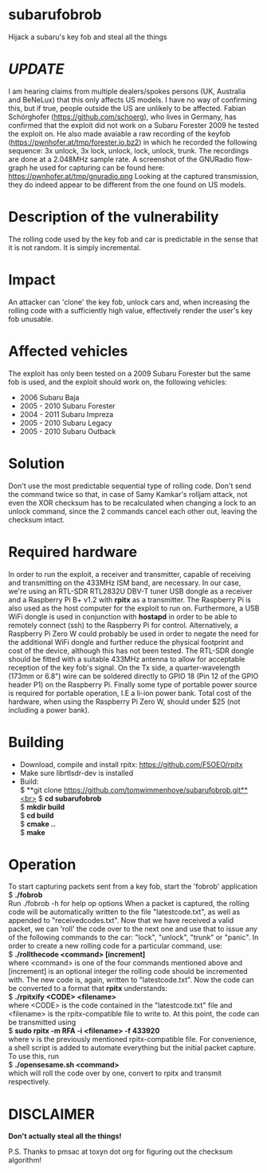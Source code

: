 # subarufobrob
Hijack a subaru's key fob and steal all the things

# *UPDATE*
I am hearing claims from multiple dealers/spokes persons (UK, Australia and BeNeLux) that this only affects US models. I have no way of confirming this, but if true, people outside the US are unlikely to be affected.
Fabian Schörghofer (https://github.com/schoerg), who lives in Germany, has confirmed that the exploit did not work on a Subaru Forester 2009 he tested the exploit on. He also made avaiable a raw recording of the keyfob (https://pwnhofer.at/tmp/forester.io.bz2) in which he recorded the following sequence: 3x unlock, 3x lock, unlock, lock, unlock, trunk. The recordings are done at a 2.048MHz sample rate. A screenshot of the GNURadio flow-graph he used for capturing can be found here: https://pwnhofer.at/tmp/gnuradio.png Looking at the captured transmission, they do indeed appear to be different from the one found on US models.

# Description of the vulnerability
The rolling code used by the key fob and car is predictable in the sense that it is not random. It is simply incremental.

# Impact
An attacker can 'clone' the key fob, unlock cars and, when increasing the rolling code with a sufficiently high value, effectively render the user's key fob unusable.

# Affected vehicles
The exploit has only been tested on a 2009 Subaru Forester but the same fob is used, and the exploit should work on, the following vehicles:
 - 2006 Subaru Baja
 - 2005 - 2010 Subaru Forester
 - 2004 - 2011 Subaru Impreza
 - 2005 - 2010 Subaru Legacy
 - 2005 - 2010 Subaru Outback

# Solution
Don't use the most predictable sequential type of rolling code. Don't send the command twice so that, in case of Samy Kamkar's rolljam attack, not even the XOR checksum has to be recalculated when changing a lock to an unlock command, since the 2 commands cancel each other out, leaving the checksum intact.

# Required hardware
In order to run the exploit, a receiver and transmitter, capable of receiving and transmitting on the 433MHz ISM band, are necessary. In our case, we're using an RTL-SDR RTL2832U DBV-T tuner USB dongle as a receiver and a Raspberry Pi B+ v1.2 with **rpitx** as a transmitter. The Raspberry Pi is also used as the host computer for the exploit to run on. Furthermore, a USB WiFi dongle is used in conjunction with **hostapd** in order to be able to remotely connect (ssh) to the Raspberry Pi for control. Alternatively, a Raspberry Pi Zero W could probably be used in order to negate the need for the additional WiFi dongle and further reduce the physical footprint and cost of the device, although this has not been tested.
The RTL-SDR dongle should be fitted with a suitable 433MHz antenna to allow for acceptable reception of the key fob's signal. On the Tx side, a quarter-wavelength (173mm or 6.8") wire can be soldered directly to GPIO 18 (Pin 12 of the GPIO header P1) on the Raspberry Pi. Finally some type of portable power source is required for portable operation, I.E a li-ion power bank.
Total cost of the hardware, when using the Raspberry Pi Zero W, should under $25 (not including a power bank).

# Building
 - Download, compile and install rpitx: https://github.com/F5OEO/rpitx
 - Make sure librtlsdr-dev is installed
 - Build:<br>
   $ **git clone https://github.com/tomwimmenhove/subarufobrob.git**<br>
   $ **cd subarufobrob**<br>
   $ **mkdir build**<br>
   $ **cd build**<br>
   $ **cmake ..**<br>
   $ **make**<br>
   
# Operation
To start capturing packets sent from a key fob, start the 'fobrob' application<br>
   $ **./fobrob**<br>
Run ./fobrob -h for help op options
When a packet is captured, the rolling code will be automatically written to the file "latestcode.txt", as well as appended to "receivedcodes.txt". Now that we have received a valid packet, we can 'roll' the code over to the next one and use that to issue any of the following commands to the car: "lock", "unlock", "trunk" or "panic". In order to create a new rolling code for a particular command, use:<br>
   $ **./rollthecode &lt;command&gt; [increment]**<br>
where &lt;command&gt; is one of the four commands mentioned above and [increment] is an optional integer the rolling code should be incremented with. The new code is, again, written to "latestcode.txt". Now the code can be converted to a format that **rpitx** understands:<br>
   $ **./rpitxify &lt;CODE&gt; &lt;filename&gt;**<br>
where &lt;CODE&gt; is the code contained in the "latestcode.txt" file and &lt;filename&gt; is the rpitx-compatible file to write to. At this point, the code can be transmitted using<br>
   $ **sudo rpitx -m RFA -i &lt;filename&gt; -f 433920**<br>
where v is the previously mentioned rpitx-compatible file.
For convenience, a shell script is added to automate everything but the initial packet capture. To use this, run<br>
   $ **./opensesame.sh &lt;command&gt;**<br>
which will roll the code over by one, convert to rpitx and transmit respectively.

# DISCLAIMER
**Don't actually steal all the things!**

P.S. Thanks to pmsac at toxyn dot org for figuring out the checksum algorithm!
